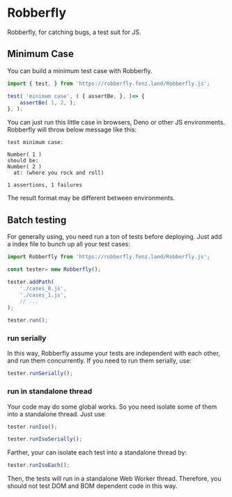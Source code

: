 Robberfly
================================

Robberfly, for catching bugs, a test suit for JS. 


## Minimum Case

You can build a minimum test case with Robberfly. 

```javascript
import { test, } from 'https://robberfly.fenz.land/Robberfly.js';

test( 'minimum case', ( { assertBe, }, )=> {
	assertBe( 1, 2, );
}, );

```

You can just run this little case in browsers, Deno or other JS environments. 
Robberfly will throw below message like this: 

```
test minimum case:

Number( 1 )
should be:
Number( 2 )
  at: (where you rock and roll)

1 assertions, 1 failures
```

The result format may be different between environments. 

## Batch testing

For generally using, you need run a ton of tests before deploying. 
Just add a index file to bunch up all your test cases: 

```javascript
import Robberfly from 'https://robberfly.fenz.land/Robberfly.js';

const tester= new Robberfly();

tester.addPath(
	'./cases_0.js',
	'./cases_1.js',
	// ...
);

tester.run();

```

### run serially

In this way, Robberfly assume your tests are independent with each other, and run them concurrently. 
If you need to run them serially, use: 

```javascript
tester.runSerially();
```

### run in standalone thread

Your code may do some global works. So you need isolate some of them into a standalone thread. Just use: 

```javascript
tester.runIso();

tester.runIsoSerially();
```

Farther, your can isolate each test into a standalone thread by: 

```javascript
tester.runIsoEach();
```

Then, the tests will run in a standalone Web Worker thread. 
Therefore, you should not test DOM and BOM dependent code in this way. 
